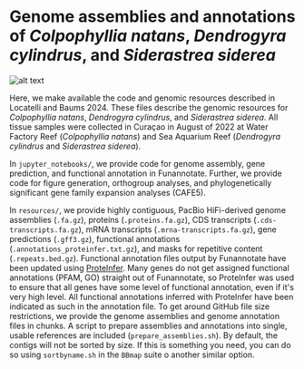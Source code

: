 # Genome assemblies and annotations of _Colpophyllia natans_, _Dendrogyra cylindrus_, and _Siderastrea siderea_

![alt text](https://github.com/mistergroot/cnat_dcyl_ssid_genomes/blob/main/banner.png?raw=true)

Here, we make available the code and genomic resources described in Locatelli and Baums 2024. These files describe the genomic resources for _Colpophyllia natans_, _Dendrogyra cylindrus_, and _Siderastrea siderea_. All tissue samples were collected in Curaçao in August of 2022 at Water Factory Reef (_Colpophyllia natans_) and Sea Aquarium Reef (_Dendrogyra cylindrus_ and _Siderastrea siderea_).

In `jupyter_notebooks/`, we provide code for genome assembly, gene prediction, and functional annotation in Funannotate. Further, we provide code for figure generation, orthogroup analyses, and phylogenetically significant gene family expansion analyses (CAFE5).

In `resources/`, we provide highly contiguous, PacBio HiFi-derived genome assemblies (`.fa.gz`), proteins (`.proteins.fa.gz`), CDS transcripts (`.cds-transcripts.fa.gz`), mRNA transcripts (`.mrna-transcripts.fa.gz`), gene predictions (`.gff3.gz`), functional annotations (`.annotations_proteinfer.txt.gz`), and masks for repetitive content (`.repeats.bed.gz`). Functional annotation files output by Funannotate have been updated using [ProteInfer](https://elifesciences.org/articles/80942). Many genes do not get assigned functional annotations (PFAM, GO) straight out of Funannotate, so ProteInfer was used to ensure that all genes have some level of functional annotation, even if it's very high level. All functional annotations inferred with ProteInfer have been indicated as such in the annotation file. To get around GitHub file size restrictions, we provide the genome assemblies and genome annotation files in chunks. A script to prepare assemblies and annotations into single, usable references are included (`prepare_assemblies.sh`). By default, the contigs will not be sorted by size. If this is something you need, you can do so using `sortbyname.sh` in the `BBmap` suite o another similar option.
